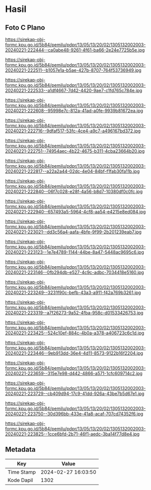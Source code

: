 # Hasil

## Foto C Plano

https://sirekap-obj-formc.kpu.go.id/5b84/pemilu/pdpr/13/05/13/20/02/1305132002003-20240221-222444--ca0abe48-9261-4f61-ba66-2e24e7725b5e.jpg

https://sirekap-obj-formc.kpu.go.id/5b84/pemilu/pdpr/13/05/13/20/02/1305132002003-20240221-222511--b1057e1a-b5ae-427b-8707-764f53736949.jpg

https://sirekap-obj-formc.kpu.go.id/5b84/pemilu/pdpr/13/05/13/20/02/1305132002003-20240221-222533--a1df4667-7d42-4420-9ae7-c1fd765c784e.jpg

https://sirekap-obj-formc.kpu.go.id/5b84/pemilu/pdpr/13/05/13/20/02/1305132002003-20240221-222608--95998e7c-812a-41ad-a0fe-9939b81672ea.jpg

https://sirekap-obj-formc.kpu.go.id/5b84/pemilu/pdpr/13/05/13/20/02/1305132002003-20240221-222716--9dfaf517-53fc-4ce4-a9c7-a496167bd372.jpg

https://sirekap-obj-formc.kpu.go.id/5b84/pemilu/pdpr/13/05/13/20/02/1305132002003-20240221-222751--74954aec-4b22-4675-b311-4cba23664b20.jpg

https://sirekap-obj-formc.kpu.go.id/5b84/pemilu/pdpr/13/05/13/20/02/1305132002003-20240221-222817--a22a2a44-02dc-4e04-84bf-f1fab30fa11b.jpg

https://sirekap-obj-formc.kpu.go.id/5b84/pemilu/pdpr/13/05/13/20/02/1305132002003-20240221-222840--06f7c028-e28f-4a56-b8d7-10380df0c0fc.jpg

https://sirekap-obj-formc.kpu.go.id/5b84/pemilu/pdpr/13/05/13/20/02/1305132002003-20240221-222940--657493a5-5964-4cf8-aa54-e4215e8ed084.jpg

https://sirekap-obj-formc.kpu.go.id/5b84/pemilu/pdpr/13/05/13/20/02/1305132002003-20240221-223021--dd3c56a4-aafa-4bfe-9f99-2b201239eab7.jpg

https://sirekap-obj-formc.kpu.go.id/5b84/pemilu/pdpr/13/05/13/20/02/1305132002003-20240221-223123--1e7e4789-1144-44be-8a47-5448ac9695c6.jpg

https://sirekap-obj-formc.kpu.go.id/5b84/pemilu/pdpr/13/05/13/20/02/1305132002003-20240221-223146--0fb294db-e527-4c9c-adbc-7034418e5160.jpg

https://sirekap-obj-formc.kpu.go.id/5b84/pemilu/pdpr/13/05/13/20/02/1305132002003-20240221-223249--3231f90c-befb-43a3-a911-f42a769b3261.jpg

https://sirekap-obj-formc.kpu.go.id/5b84/pemilu/pdpr/13/05/13/20/02/1305132002003-20240221-223319--a7f26273-9a52-4fba-958c-d01533426753.jpg

https://sirekap-obj-formc.kpu.go.id/5b84/pemilu/pdpr/13/05/13/20/02/1305132002003-20240221-223425--524c10ef-884c-4b0a-a378-a406723c6c1d.jpg

https://sirekap-obj-formc.kpu.go.id/5b84/pemilu/pdpr/13/05/13/20/02/1305132002003-20240221-223446--9eb913dd-36e4-4d11-8573-9122b16f2204.jpg

https://sirekap-obj-formc.kpu.go.id/5b84/pemilu/pdpr/13/05/13/20/02/1305132002003-20240221-223659--315e7e98-d442-4866-a571-1cfc609714c2.jpg

https://sirekap-obj-formc.kpu.go.id/5b84/pemilu/pdpr/13/05/13/20/02/1305132002003-20240221-223729--cb409d94-17c9-41dd-926a-43be7b5d67e1.jpg

https://sirekap-obj-formc.kpu.go.id/5b84/pemilu/pdpr/13/05/13/20/02/1305132002003-20240221-223750--30d396bb-433e-41a8-acaf-707cd74352f6.jpg

https://sirekap-obj-formc.kpu.go.id/5b84/pemilu/pdpr/13/05/13/20/02/1305132002003-20240221-223825--1cce6bfd-2b71-46f1-aedc-3ba14f77d8e4.jpg


## Metadata

| Key        | Value               |
| ---------- | ------------------- |
| Time Stamp | 2024-02-27 16:03:50 |
| Kode Dapil | 1302                |



